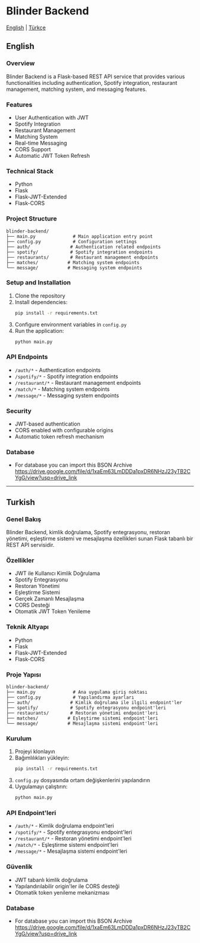 # Blinder Backend

[English](#english) | [Türkçe](#turkish)

## English

### Overview
Blinder Backend is a Flask-based REST API service that provides various functionalities including authentication, Spotify integration, restaurant management, matching system, and messaging features.

### Features
- User Authentication with JWT
- Spotify Integration
- Restaurant Management
- Matching System
- Real-time Messaging
- CORS Support
- Automatic JWT Token Refresh

### Technical Stack
- Python
- Flask
- Flask-JWT-Extended
- Flask-CORS

### Project Structure
```
blinder-backend/
├── main.py              # Main application entry point
├── config.py            # Configuration settings
├── auth/               # Authentication related endpoints
├── spotify/            # Spotify integration endpoints
├── restaurants/        # Restaurant management endpoints
├── matches/           # Matching system endpoints
└── message/           # Messaging system endpoints
```

### Setup and Installation
1. Clone the repository
2. Install dependencies:
   ```bash
   pip install -r requirements.txt
   ```
3. Configure environment variables in `config.py`
4. Run the application:
   ```bash
   python main.py
   ```

### API Endpoints
- `/auth/*` - Authentication endpoints
- `/spotify/*` - Spotify integration endpoints
- `/restaurant/*` - Restaurant management endpoints
- `/match/*` - Matching system endpoints
- `/message/*` - Messaging system endpoints

### Security
- JWT-based authentication
- CORS enabled with configurable origins
- Automatic token refresh mechanism

### Database
- For database you can import this BSON Archive https://drive.google.com/file/d/1xaEm63LmDDDa1pxDR6NHzJ23yTB2CYgG/view?usp=drive_link
---

## Turkish

### Genel Bakış
Blinder Backend, kimlik doğrulama, Spotify entegrasyonu, restoran yönetimi, eşleştirme sistemi ve mesajlaşma özellikleri sunan Flask tabanlı bir REST API servisidir.

### Özellikler
- JWT ile Kullanıcı Kimlik Doğrulama
- Spotify Entegrasyonu
- Restoran Yönetimi
- Eşleştirme Sistemi
- Gerçek Zamanlı Mesajlaşma
- CORS Desteği
- Otomatik JWT Token Yenileme

### Teknik Altyapı
- Python
- Flask
- Flask-JWT-Extended
- Flask-CORS

### Proje Yapısı
```
blinder-backend/
├── main.py              # Ana uygulama giriş noktası
├── config.py            # Yapılandırma ayarları
├── auth/               # Kimlik doğrulama ile ilgili endpoint'ler
├── spotify/            # Spotify entegrasyonu endpoint'leri
├── restaurants/        # Restoran yönetimi endpoint'leri
├── matches/           # Eşleştirme sistemi endpoint'leri
└── message/           # Mesajlaşma sistemi endpoint'leri
```

### Kurulum
1. Projeyi klonlayın
2. Bağımlılıkları yükleyin:
   ```bash
   pip install -r requirements.txt
   ```
3. `config.py` dosyasında ortam değişkenlerini yapılandırın
4. Uygulamayı çalıştırın:
   ```bash
   python main.py
   ```

### API Endpoint'leri
- `/auth/*` - Kimlik doğrulama endpoint'leri
- `/spotify/*` - Spotify entegrasyonu endpoint'leri
- `/restaurant/*` - Restoran yönetimi endpoint'leri
- `/match/*` - Eşleştirme sistemi endpoint'leri
- `/message/*` - Mesajlaşma sistemi endpoint'leri

### Güvenlik
- JWT tabanlı kimlik doğrulama
- Yapılandırılabilir origin'ler ile CORS desteği
- Otomatik token yenileme mekanizması

### Database
- For database you can import this BSON Archive https://drive.google.com/file/d/1xaEm63LmDDDa1pxDR6NHzJ23yTB2CYgG/view?usp=drive_link
